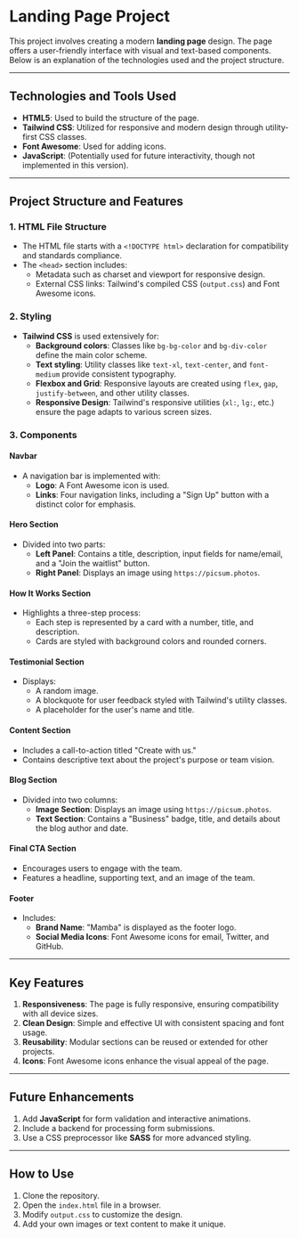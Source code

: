 # Landing Page Project

This project involves creating a modern **landing page** design. The page offers a user-friendly interface with visual and text-based components. Below is an explanation of the technologies used and the project structure.

---

## Technologies and Tools Used

- **HTML5**: Used to build the structure of the page.
- **Tailwind CSS**: Utilized for responsive and modern design through utility-first CSS classes.
- **Font Awesome**: Used for adding icons.
- **JavaScript**: (Potentially used for future interactivity, though not implemented in this version).

---

## Project Structure and Features

### 1. **HTML File Structure**
- The HTML file starts with a `<!DOCTYPE html>` declaration for compatibility and standards compliance.
- The `<head>` section includes:
  - Metadata such as charset and viewport for responsive design.
  - External CSS links: Tailwind's compiled CSS (`output.css`) and Font Awesome icons.

### 2. **Styling**
- **Tailwind CSS** is used extensively for:
  - **Background colors**: Classes like `bg-bg-color` and `bg-div-color` define the main color scheme.
  - **Text styling**: Utility classes like `text-xl`, `text-center`, and `font-medium` provide consistent typography.
  - **Flexbox and Grid**: Responsive layouts are created using `flex`, `gap`, `justify-between`, and other utility classes.
  - **Responsive Design**: Tailwind's responsive utilities (`xl:`, `lg:`, etc.) ensure the page adapts to various screen sizes.

### 3. **Components**
#### **Navbar**
- A navigation bar is implemented with:
  - **Logo**: A Font Awesome icon is used.
  - **Links**: Four navigation links, including a "Sign Up" button with a distinct color for emphasis.

#### **Hero Section**
- Divided into two parts:
  - **Left Panel**: Contains a title, description, input fields for name/email, and a "Join the waitlist" button.
  - **Right Panel**: Displays an image using `https://picsum.photos`.

#### **How It Works Section**
- Highlights a three-step process:
  - Each step is represented by a card with a number, title, and description.
  - Cards are styled with background colors and rounded corners.

#### **Testimonial Section**
- Displays:
  - A random image.
  - A blockquote for user feedback styled with Tailwind's utility classes.
  - A placeholder for the user's name and title.

#### **Content Section**
- Includes a call-to-action titled "Create with us."
- Contains descriptive text about the project's purpose or team vision.

#### **Blog Section**
- Divided into two columns:
  - **Image Section**: Displays an image using `https://picsum.photos`.
  - **Text Section**: Contains a "Business" badge, title, and details about the blog author and date.

#### **Final CTA Section**
- Encourages users to engage with the team.
- Features a headline, supporting text, and an image of the team.

#### **Footer**
- Includes:
  - **Brand Name**: "Mamba" is displayed as the footer logo.
  - **Social Media Icons**: Font Awesome icons for email, Twitter, and GitHub.

---

## Key Features
1. **Responsiveness**: The page is fully responsive, ensuring compatibility with all device sizes.
2. **Clean Design**: Simple and effective UI with consistent spacing and font usage.
3. **Reusability**: Modular sections can be reused or extended for other projects.
4. **Icons**: Font Awesome icons enhance the visual appeal of the page.

---

## Future Enhancements
1. Add **JavaScript** for form validation and interactive animations.
2. Include a backend for processing form submissions.
3. Use a CSS preprocessor like **SASS** for more advanced styling.

---

## How to Use
1. Clone the repository.
2. Open the `index.html` file in a browser.
3. Modify `output.css` to customize the design.
4. Add your own images or text content to make it unique.